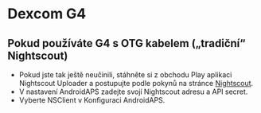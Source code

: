 # Dexcom G4

## Pokud používáte G4 s OTG kabelem („tradiční“ Nightscout)

- Pokud jste tak ještě neučinili, stáhněte si z obchodu Play aplikaci Nightscout Uploader a postupujte podle pokynů na stránce [Nightscout](https://nightscout.github.io/).
- V nastavení AndroidAPS zadejte svojí Nightscout adresu a API secret.
- Vyberte NSClient v Konfiguraci AndroidAPS.
